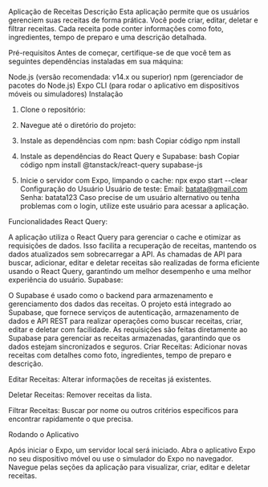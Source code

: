 Aplicação de Receitas
Descrição
Esta aplicação permite que os usuários gerenciem suas receitas de forma prática. Você pode criar, editar, deletar e filtrar receitas. Cada receita pode conter informações como foto, ingredientes, tempo de preparo e uma descrição detalhada.

Pré-requisitos
Antes de começar, certifique-se de que você tem as seguintes dependências instaladas em sua máquina:

Node.js (versão recomendada: v14.x ou superior)
npm (gerenciador de pacotes do Node.js)
Expo CLI (para rodar o aplicativo em dispositivos móveis ou simuladores)
Instalação

1. Clone o repositório:

2. Navegue até o diretório do projeto:

3. Instale as dependências com npm:
   bash
   Copiar código
   npm install

4. Instale as dependências do React Query e Supabase:
   bash
   Copiar código
   npm install @tanstack/react-query supabase-js

5. Inicie o servidor com Expo, limpando o cache:
   npx expo start --clear  
   Configuração do Usuário
   Usuário de teste:
   Email: batata@gmail.com
   Senha: batata123
   Caso precise de um usuário alternativo ou tenha problemas com o login, utilize este usuário para acessar a aplicação.

Funcionalidades
React Query:

A aplicação utiliza o React Query para gerenciar o cache e otimizar as requisições de dados. Isso facilita a recuperação de receitas, mantendo os dados atualizados sem sobrecarregar a API.
As chamadas de API para buscar, adicionar, editar e deletar receitas são realizadas de forma eficiente usando o React Query, garantindo um melhor desempenho e uma melhor experiência do usuário.
Supabase:

O Supabase é usado como o backend para armazenamento e gerenciamento dos dados das receitas.
O projeto está integrado ao Supabase, que fornece serviços de autenticação, armazenamento de dados e API REST para realizar operações como buscar receitas, criar, editar e deletar com facilidade.
As requisições são feitas diretamente ao Supabase para gerenciar as receitas armazenadas, garantindo que os dados estejam sincronizados e seguros.
Criar Receitas: Adicionar novas receitas com detalhes como foto, ingredientes, tempo de preparo e descrição.

Editar Receitas: Alterar informações de receitas já existentes.

Deletar Receitas: Remover receitas da lista.

Filtrar Receitas: Buscar por nome ou outros critérios específicos para encontrar rapidamente o que precisa.

Rodando o Aplicativo

Após iniciar o Expo, um servidor local será iniciado.
Abra o aplicativo Expo no seu dispositivo móvel ou use o simulador do Expo no navegador.
Navegue pelas seções da aplicação para visualizar, criar, editar e deletar receitas.
